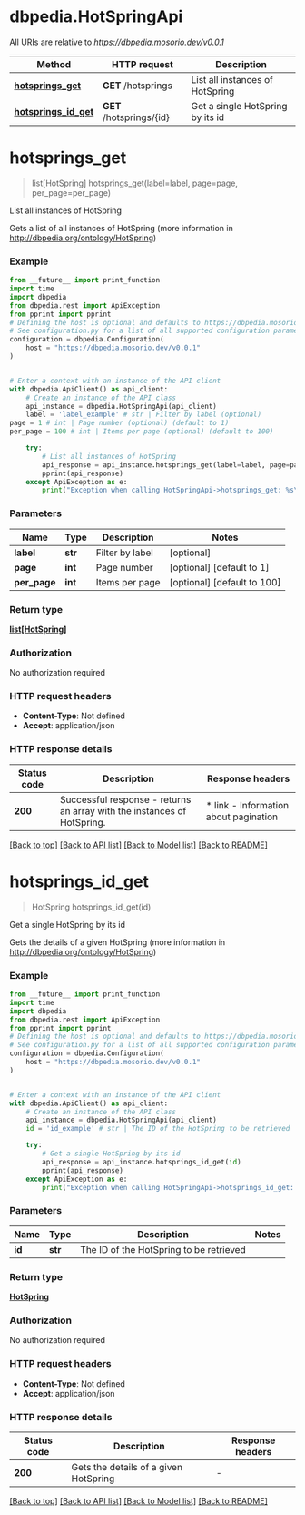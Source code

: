 # dbpedia.HotSpringApi

All URIs are relative to *https://dbpedia.mosorio.dev/v0.0.1*

Method | HTTP request | Description
------------- | ------------- | -------------
[**hotsprings_get**](HotSpringApi.md#hotsprings_get) | **GET** /hotsprings | List all instances of HotSpring
[**hotsprings_id_get**](HotSpringApi.md#hotsprings_id_get) | **GET** /hotsprings/{id} | Get a single HotSpring by its id


# **hotsprings_get**
> list[HotSpring] hotsprings_get(label=label, page=page, per_page=per_page)

List all instances of HotSpring

Gets a list of all instances of HotSpring (more information in http://dbpedia.org/ontology/HotSpring)

### Example

```python
from __future__ import print_function
import time
import dbpedia
from dbpedia.rest import ApiException
from pprint import pprint
# Defining the host is optional and defaults to https://dbpedia.mosorio.dev/v0.0.1
# See configuration.py for a list of all supported configuration parameters.
configuration = dbpedia.Configuration(
    host = "https://dbpedia.mosorio.dev/v0.0.1"
)


# Enter a context with an instance of the API client
with dbpedia.ApiClient() as api_client:
    # Create an instance of the API class
    api_instance = dbpedia.HotSpringApi(api_client)
    label = 'label_example' # str | Filter by label (optional)
page = 1 # int | Page number (optional) (default to 1)
per_page = 100 # int | Items per page (optional) (default to 100)

    try:
        # List all instances of HotSpring
        api_response = api_instance.hotsprings_get(label=label, page=page, per_page=per_page)
        pprint(api_response)
    except ApiException as e:
        print("Exception when calling HotSpringApi->hotsprings_get: %s\n" % e)
```

### Parameters

Name | Type | Description  | Notes
------------- | ------------- | ------------- | -------------
 **label** | **str**| Filter by label | [optional] 
 **page** | **int**| Page number | [optional] [default to 1]
 **per_page** | **int**| Items per page | [optional] [default to 100]

### Return type

[**list[HotSpring]**](HotSpring.md)

### Authorization

No authorization required

### HTTP request headers

 - **Content-Type**: Not defined
 - **Accept**: application/json

### HTTP response details
| Status code | Description | Response headers |
|-------------|-------------|------------------|
**200** | Successful response - returns an array with the instances of HotSpring. |  * link - Information about pagination <br>  |

[[Back to top]](#) [[Back to API list]](../README.md#documentation-for-api-endpoints) [[Back to Model list]](../README.md#documentation-for-models) [[Back to README]](../README.md)

# **hotsprings_id_get**
> HotSpring hotsprings_id_get(id)

Get a single HotSpring by its id

Gets the details of a given HotSpring (more information in http://dbpedia.org/ontology/HotSpring)

### Example

```python
from __future__ import print_function
import time
import dbpedia
from dbpedia.rest import ApiException
from pprint import pprint
# Defining the host is optional and defaults to https://dbpedia.mosorio.dev/v0.0.1
# See configuration.py for a list of all supported configuration parameters.
configuration = dbpedia.Configuration(
    host = "https://dbpedia.mosorio.dev/v0.0.1"
)


# Enter a context with an instance of the API client
with dbpedia.ApiClient() as api_client:
    # Create an instance of the API class
    api_instance = dbpedia.HotSpringApi(api_client)
    id = 'id_example' # str | The ID of the HotSpring to be retrieved

    try:
        # Get a single HotSpring by its id
        api_response = api_instance.hotsprings_id_get(id)
        pprint(api_response)
    except ApiException as e:
        print("Exception when calling HotSpringApi->hotsprings_id_get: %s\n" % e)
```

### Parameters

Name | Type | Description  | Notes
------------- | ------------- | ------------- | -------------
 **id** | **str**| The ID of the HotSpring to be retrieved | 

### Return type

[**HotSpring**](HotSpring.md)

### Authorization

No authorization required

### HTTP request headers

 - **Content-Type**: Not defined
 - **Accept**: application/json

### HTTP response details
| Status code | Description | Response headers |
|-------------|-------------|------------------|
**200** | Gets the details of a given HotSpring |  -  |

[[Back to top]](#) [[Back to API list]](../README.md#documentation-for-api-endpoints) [[Back to Model list]](../README.md#documentation-for-models) [[Back to README]](../README.md)

